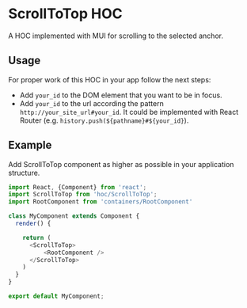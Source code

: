 # ScrollToTop HOC

A HOC implemented with MUI for scrolling to the selected anchor.

## Usage
For proper work of this HOC in your app follow the next steps:
- Add `your_id` to the DOM element that you want to be in focus.
- Add `your_id` to the url according the pattern `http://your_site_url#your_id`. It could be implemented with React Router (e.g. `history.push(${pathname}#${your_id}`).

## Example
Add ScrollToTop component as higher as possible in your application structure.
```js
import React, {Component} from 'react';
import ScrollToTop from 'hoc/ScrollToTop';
import RootComponent from 'containers/RootComponent'

class MyComponent extends Component {
  render() {

    return (
      <ScrollToTop>
          <RootComponent />
      </ScrollToTop>
    )
  }
}

export default MyComponent;
```
